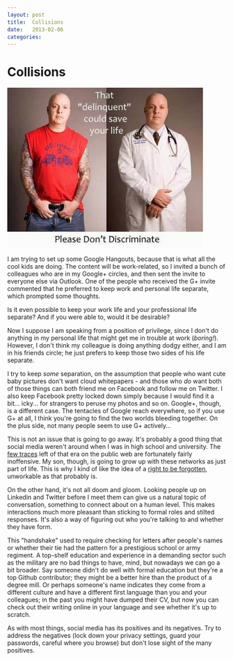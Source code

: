 ```yaml
---
layout: post
title:  Collisions 
date:   2013-02-06 
categories:   
---
```


# Collisions


![](/images/unknown_filename.76.jpeg)

I am trying to set up some Google Hangouts, because that is what all the cool kids are doing. The content will be work-related, so I invited a bunch of colleagues who are in my Google+ circles, and then sent the invite to everyone else via Outlook. One of the people who received the G+ invite commented that he preferred to keep work and personal life separate, which prompted some thoughts.

Is it even possible to keep your work life and your professional life separate? And if you were able to, would it be desirable?

Now I suppose I am speaking from a position of privilege, since I don't do anything in my personal life that might get me in trouble at work (*boring!*). However, I don't think my colleague is doing anything dodgy either, and I am in his friends circle; he just prefers to keep those two sides of his life separate.

I try to keep *some* separation, on the assumption that people who want cute baby pictures don't want cloud whitepapers - and those who *do* want both of those things can both friend me on Facebook and follow me on Twitter. I also keep Facebook pretty locked down simply because I would find it a bit... icky... for strangers to peruse my photos and so on. Google+, though, is a different case. The tentacles of Google reach everywhere, so if you use G+ at all, I think you're going to find the two worlds bleeding together. On the plus side, not many people seem to use G+ actively…

This is not an issue that is going to go away. It's probably a good thing that social media weren't around when I was in high school and university. The [few traces](http://www.bofhcam.org/pfy/dominic1.txt) left of that era on the public web are fortunately fairly inoffensive. My son, though, is going to grow up with these networks as just part of life. This is why I kind of like the idea of a [right to be forgotten](http://www.enisa.europa.eu/activities/identity-and-trust/library/deliverables/the-right-to-be-forgotten), unworkable as that probably is.

On the other hand, it's not all doom and gloom. Looking people up on Linkedin and Twitter before I meet them can give us a natural topic of conversation, something to connect about on a human level. This makes interactions much more pleasant than sticking to formal roles and stilted responses. It's also a way of figuring out who you're talking to and whether they have form.

This "handshake" used to require checking for letters after people's names or whether their tie had the pattern for a prestigious school or army regiment. A top-shelf education and experience in a demanding sector such as the military are no bad things to have, mind, but nowadays we can go a bit broader. Say someone didn't do well with formal education but they're a top Github contributor; they might be a better hire than the product of a degree mill. Or perhaps someone's name indicates they come from a different culture and have a different first language than you and your colleagues; in the past you might have dumped their CV, but now you can check out their writing online in your language and see whether it's up to scratch.

As with most things, social media has its positives and its negatives. Try to address the negatives (lock down your privacy settings, guard your passwords, careful where you browse) but don't lose sight of the many positives.

